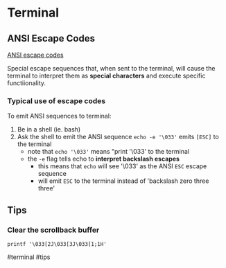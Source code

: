 # Terminal

## ANSI Escape Codes
[ANSI escape codes](https://gist.github.com/fnky/458719343aabd01cfb17a3a4f7296797)

Special escape sequences that, when sent to the terminal, will cause the terminal
to interpret them as **special characters** and execute specific functiionality.

### Typical use of escape codes
To emit ANSI sequences to terminal:
1. Be in a shell (ie. bash)
2. Ask the shell to emit the ANSI sequence
`echo -e '\033'` emits `[ESC]` to the terminal
    - note that `echo '\033'` means "print '\033' to the terminal
    - the `-e` flag tells echo to **interpret backslash escapes**
        - this means that `echo` will see '\033' as the ANSI `ESC` escape sequence
        - will emit `ESC` to the terminal instead of 'backslash zero three three'

## Tips

### Clear the scrollback buffer
`printf '\033[2J\033[3J\033[1;1H'`

#terminal #tips
